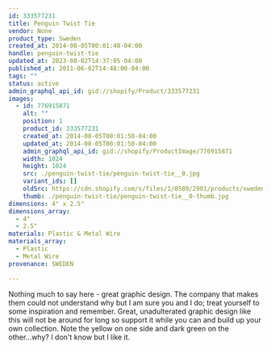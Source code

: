 ```yaml
---
id: 333577231
title: Penguin Twist Tie
vendor: None
product_type: Sweden
created_at: 2014-08-05T00:01:48-04:00
handle: penguin-twist-tie
updated_at: 2023-08-02T14:37:05-04:00
published_at: 2011-06-02T14:48:00-04:00
tags: ""
status: active
admin_graphql_api_id: gid://shopify/Product/333577231
images:
  - id: 776915871
    alt: ""
    position: 1
    product_id: 333577231
    created_at: 2014-08-05T00:01:50-04:00
    updated_at: 2014-08-05T00:01:50-04:00
    admin_graphql_api_id: gid://shopify/ProductImage/776915871
    width: 1024
    height: 1024
    src: ./penguin-twist-tie/penguin-twist-tie__0.jpg
    variant_ids: []
    oldSrc: https://cdn.shopify.com/s/files/1/0589/2901/products/sweden37.jpeg?v=1407211310
    thumb: ./penguin-twist-tie/penguin-twist-tie__0-thumb.jpg
dimensions: 4" x 2.5"
dimensions_array:
  - 4"
  - 2.5"
materials: Plastic & Metal Wire
materials_array:
  - Plastic
  - Metal Wire
provenance: SWEDEN

---
```


Nothing much to say here - great graphic design. The company that makes them could not understand why but I am sure you and I do; treat yourself to some inspiration and remember. Great, unadulterated graphic design like this will not be around for long so support it while you can and build up your own collection. Note the yellow on one side and dark green on the other...why? I don't know but I like it.